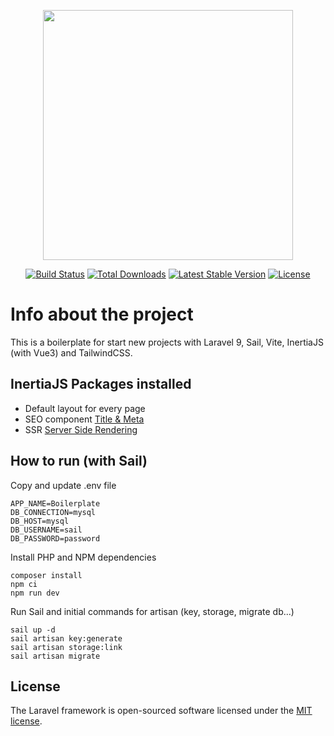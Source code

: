 <p align="center"><a href="https://laravel.com" target="_blank"><img src="https://raw.githubusercontent.com/laravel/art/master/logo-lockup/5%20SVG/2%20CMYK/1%20Full%20Color/laravel-logolockup-cmyk-red.svg" width="400"></a></p>

<p align="center">
<a href="https://travis-ci.org/laravel/framework"><img src="https://travis-ci.org/laravel/framework.svg" alt="Build Status"></a>
<a href="https://packagist.org/packages/laravel/framework"><img src="https://img.shields.io/packagist/dt/laravel/framework" alt="Total Downloads"></a>
<a href="https://packagist.org/packages/laravel/framework"><img src="https://img.shields.io/packagist/v/laravel/framework" alt="Latest Stable Version"></a>
<a href="https://packagist.org/packages/laravel/framework"><img src="https://img.shields.io/packagist/l/laravel/framework" alt="License"></a>
</p>

# Info about the project

This is a boilerplate for start new projects with Laravel 9, Sail, Vite, InertiaJS (with Vue3) and TailwindCSS.

## InertiaJS Packages installed

-   Default layout for every page
-   SEO component [Title & Meta](https://inertiajs.com/title-and-meta)
-   SSR [Server Side Rendering](https://inertiajs.com/server-side-rendering#top)

## How to run (with Sail)

Copy and update .env file

```
APP_NAME=Boilerplate
DB_CONNECTION=mysql
DB_HOST=mysql
DB_USERNAME=sail
DB_PASSWORD=password
```

Install PHP and NPM dependencies

```
composer install
npm ci
npm run dev
```

Run Sail and initial commands for artisan (key, storage, migrate db...)

```
sail up -d
sail artisan key:generate
sail artisan storage:link
sail artisan migrate
```

## License

The Laravel framework is open-sourced software licensed under the [MIT license](https://opensource.org/licenses/MIT).
